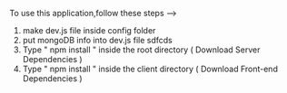To use this application,follow these steps -->

1. make dev.js file inside config folder 
2. put mongoDB info into dev.js file sdfcds
3. Type  " npm install " inside the root directory  ( Download Server Dependencies ) 
4. Type " npm install " inside the client directory ( Download Front-end Dependencies )
          
                                   
                                                         
                                         
                                         
